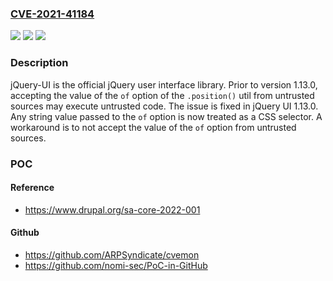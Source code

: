 ### [CVE-2021-41184](https://cve.mitre.org/cgi-bin/cvename.cgi?name=CVE-2021-41184)
![](https://img.shields.io/static/v1?label=Product&message=jquery-ui&color=blue)
![](https://img.shields.io/static/v1?label=Version&message=n%2Fa&color=blue)
![](https://img.shields.io/static/v1?label=Vulnerability&message=CWE-79%3A%20Improper%20Neutralization%20of%20Input%20During%20Web%20Page%20Generation%20('Cross-site%20Scripting')&color=brighgreen)

### Description

jQuery-UI is the official jQuery user interface library. Prior to version 1.13.0, accepting the value of the `of` option of the `.position()` util from untrusted sources may execute untrusted code. The issue is fixed in jQuery UI 1.13.0. Any string value passed to the `of` option is now treated as a CSS selector. A workaround is to not accept the value of the `of` option from untrusted sources.

### POC

#### Reference
- https://www.drupal.org/sa-core-2022-001

#### Github
- https://github.com/ARPSyndicate/cvemon
- https://github.com/nomi-sec/PoC-in-GitHub

